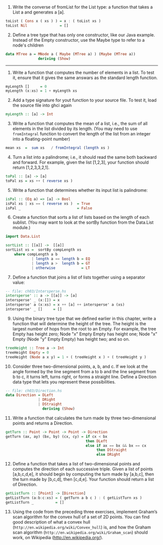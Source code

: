1. Write the converse of fromList for the List type: a function that takes
   a List a and generates a [a].

```haskell
toList ( Cons x ( xs ) ) = x : ( toList xs ) 
toList Nil               = []
```

2. Define a tree type that has only one constructor, like our Java example.
   Instead of the Empty constructor, use the Maybe type to refer to
   a node's children

```haskell
data MTree a = MNode a ( Maybe (MTree a) ) (Maybe (MTree a)) 
               deriving (Show)

```

---------------------------------------------------

1. Write a function that computes the number of elements in a list. To test it,
   ensure that it gives the same answars as the standard length function.

```haskell
myLength []     = 0
myLength (x:xs) = 1 + myLength xs 
```
2. Add a type signature for yout function to your source file. To test it, load
   the source file into ghci again

```haskell
myLength :: [a] -> Int
```

3. Write a function that computes the mean of a list, i.e., the sum of all
   elements in the list divided by its length. (You may need to use
   `fromIntegral` function to convert the length of the list from an integer
   into a floating-point number)

```haskell
mean xs  =  sum xs   / fromIntegral (length xs )
```

4. Turn a list into a palindrome; i.e., it should read the same both backward
   and forward. For example, given the list [1,2,3], your function should
   return [1,2,3,3,2,1].

```haskell
toPal :: [a] -> [a]
toPal xs = xs ++ ( reverse xs )
```

5. Write a function that determines whether its input list is palindrome:

```haskell
isPal :: (Eq a) => [a] -> Bool
isPal xs | xs == ( reverse xs )  = True
isPal _                          = False
```

6. Create a function that sorts a list of lists based on the length of each
   sublist. (You may want to look at the sortBy function from the Data.List
   module.)

```haskell
import Data.List

sortList :: [[a]] ->  [[a]]
sortList xs =  sortBy compLength xs 
    where compLength a b 
            | length a == length b = EQ 
            | length a >  length b = GT
            | otherwise            = LT
```

7. Define a function that joins a list of lists together using a separator
   value: 

```haskell
-- file: ch03/Intersperse.hs
intersperse' :: a -> [[a]] -> [a]
intersperse' _ (x:[]) = x 
intersperse' a (x:xs) = x ++ [a] ++ intersperse' a (xs)
intersperse' _ []     = []
```

9. Using the binary tree type that we defined earlier in this chapter, write a function
that will determine the height of the tree. The height is the largest number of hops
from the root to an Empty. For example, the tree Empty has height zero; Node "x"
Empty Empty has height one; Node "x" Empty (Node "y" Empty Empty) has height
two; and so on.

```haskell
treeHeight :: Tree a -> Int 
treeHeight Empty = 0
treeHeight (Node a x y) = 1 + ( treeHeight x ) + ( treeHeight y )
```

10. Consider three two-dimensional points, a, b, and c. If we look at the angle formed
by the line segment from a to b and the line segment from b to c, it turns left, turns
right, or forms a straight line. Define a Direction data type that lets you represent
these possibilities.

```haskell
-- file: ch03/Direction.hs
data Direction = DLeft
               | DRight
               | DStraight
                 deriving (Show)
```

11. Write a function that calculates the turn made by three two-dimensional points
and returns a Direction.

```haskell
getTurn :: Point -> Point -> Point -> Direction
getTurn (ax, ay) (bx, by) (cx, cy) = if cx < bx 
                                     then DLeft
                                     else if ax == bx && bx == cx 
                                          then DStraight
                                          else DRight
```

12. Define a function that takes a list of two-dimensional points and computes the
direction of each successive triple. Given a list of points [a,b,c,d,e], it should
begin by computing the turn made by [a,b,c], then the turn made by [b,c,d],
then [c,d,e]. Your function should return a list of Direction.

```haskell
getListTurn :: [Point] -> [Direction]
getListTurn (a:b:c:xs) = ( getTurn a b c ) : ( getListTurn xs )
getListTurn _          = []
```


13. Using the code from the preceding three exercises, implement Graham’s scan algorithm
for the convex hull of a set of 2D points. You can find good description
of what a convex hull (`http://en.wikipedia.org/wiki/Convex_hull`) is, and how the
Graham scan algorithm (`http://en.wikipedia.org/wiki/Graham_scan`) should work,
on Wikipedia (http://en.wikipedia.org/). 


